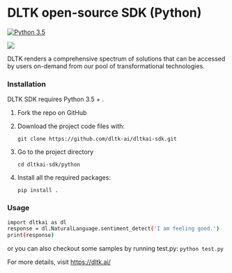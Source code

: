 # DLTK open-source SDK (Python)
[![Python 3.5](https://img.shields.io/badge/python-3.5-blue.svg)](https://www.python.org/downloads/release/python-350/)


[![](https://github.com/dltk-ai/dltkai-sdk/blob/master/python/dltk.png)](https://dltk.ai/)

DLTK renders a comprehensive spectrum of solutions that can be accessed by users on-demand from our pool of transformational technologies.

### Installation

DLTK SDK requires Python 3.5 + .

1. Fork the repo on GitHub
2. Download the project code files with:

   ```git clone https://github.com/dltk-ai/dltkai-sdk.git```

3. Go to the project directory

   ```cd dltkai-sdk/python```
   
4. Install all the required packages:

   ```pip install .```

### Usage
```sh
import dltkai as dl
response = dl.NaturalLanguage.sentiment_detect('I am feeling good.')
print(response)
```

or you can also checkout some samples by running test.py:
```python test.py```

For more details, visit https://dltk.ai/
